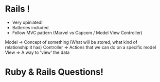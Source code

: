 # Rails !

- Very opiniated!
- Batteries included
- Follow MVC pattern (Marvel vs Capcom / Model View Controller)

Model => Concept of something (What will be stored, what kind of relationship it has)
Controller => Actions that we can do on a specific model
View => A way to 'view' the data

# Ruby & Rails Questions!